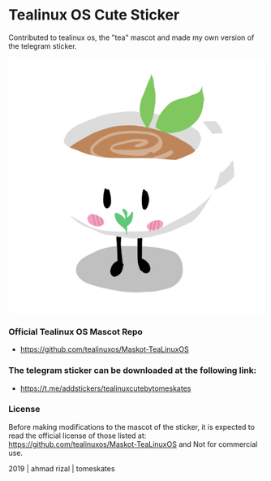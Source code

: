 # Tealinux OS Cute Sticker
 Contributed to tealinux os, the "tea" mascot and made my own version of the telegram sticker.

![GitHub Logo](/512x512/tealinux.png)


### Official Tealinux OS Mascot Repo
- https://github.com/tealinuxos/Maskot-TeaLinuxOS

### The telegram sticker can be downloaded at the following link:
- https://t.me/addstickers/tealinuxcutebytomeskates


### License
Before making modifications to the mascot of the sticker, it is expected to read the official license of those listed at:
https://github.com/tealinuxos/Maskot-TeaLinuxOS and Not for commercial use.

2019 | ahmad rizal | tomeskates